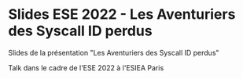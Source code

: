 # Slides ESE 2022 - Les Aventuriers des Syscall ID perdus

Slides de la présentation "Les Aventuriers des Syscall ID perdus"

Talk dans le cadre de l'ESE 2022 à l'ESIEA Paris
